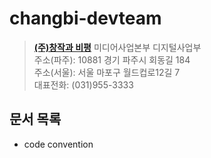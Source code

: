 # changbi-devteam

> **[(주)창작과 비평](https://www.changbi.com)** 미디어사업본부 디지털사업부  
> 주소(파주): 10881 경기 파주시 회동길 184  
> 주소(서울): 서울 마포구 월드컵로12길 7  
> 대표전화: (031)955-3333

## 문서 목록
- code convention
